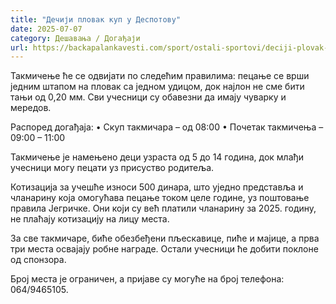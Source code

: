 ```yaml
---
title: "Дечији пловак куп у Деспотову"
date: 2025-07-07
category: Дешавања / Догађаји
url: https://backapalankavesti.com/sport/ostali-sportovi/deciji-plovak-kup-u-despotovu/
---
```


Такмичење ће се одвијати по следећим правилима: пецање се врши једним штапом на пловак са једном удицом, док најлон не сме бити тањи од 0,20 мм. Сви учесници су обавезни да имају чуварку и мередов.

Распоред догађаја:
• Скуп такмичара – од 08:00
• Почетак такмичења – 09:00 – 11:00

Такмичење је намењено деци узраста од 5 до 14 година, док млађи учесници могу пецати уз присуство родитеља.

Котизација за учешће износи 500 динара, што уједно представља и чланарину која омогућава пецање током целе године, уз поштовање правила Јегричке. Они који су већ платили чланарину за 2025. годину, не плаћају котизацију на лицу места.

За све такмичаре, биће обезбеђени пљескавице, пиће и мајице, а прва три места освајају робне награде. Остали учесници ће добити поклоне од спонзора.

Број места је ограничен, а пријаве су могуће на број телефона: 064/9465105.

